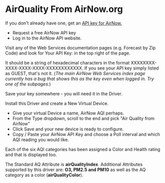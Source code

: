 # AirQuality From AirNow.org

If you don't already have one, get an <a href="https://docs.airnowapi.org/account/request/">API key for AirNow.</a>

<UL><li>Request a free AirNow API key</li>
<li>Log in to the AirNow API website.</li></UL>

Visit any of the Web Services documentation pages (e.g. Forecast by Zip Code) and look for Your API Key: in the top right of the page.

It should be a string of hexadecimal characters in the format XXXXXXXX-XXXX-XXXX-XXXX-XXXXXXXXXXXX. If you see your API key simply listed as GUEST, that's not it. (<i>The main AirNow Web Services index page currently has a bug that shows this as the key even when logged in. Try one of the subpages.</i>)

Save your key somewhere - you will need it in the Driver.

Install this Driver and create a New Virtual Device. 
<UL><li>Give your virtual Device a name, AirNow AQI perhaps.</li>
<li>From the Type dropdown, scroll to the end and pick "Air Quality from AirNow"</li>
<li>Click Save and your new device is ready to configure.</li>
<li>Copy / Paste your AirNow API Key and choose a Poll interval and which AQI reading you would like.</li></UL>

Each of the six AQI categories has been assigned a Color and Health rating and that is displayed too.

The Standard AQ Attribute is <b>airQualityIndex</b>. Additional Attributes supported by this driver are: <b>O3, PM2.5 and PM10</b> as well as the AQ category as a color (<b>airQualityColor</b>).
